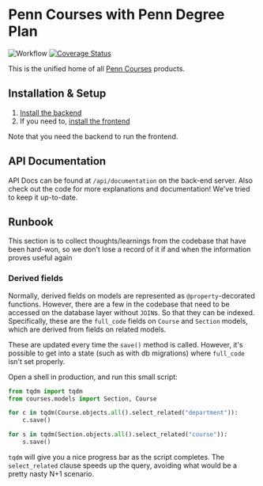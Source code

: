 # Penn Courses with Penn Degree Plan
![Workflow](https://github.com/pennlabs/penn-courses/workflows/Workflow/badge.svg)
[![Coverage Status](https://codecov.io/gh/pennlabs/penn-courses/branch/master/graph/badge.svg)](https://codecov.io/gh/pennlabs/penn-courses)

This is the unified home of all [Penn Courses](https://penncourses.org) products.

## Installation & Setup
1. [Install the backend](https://github.com/pennlabs/penn-courses/blob/master/backend/README.md)
2. If you need to, [install the frontend](https://github.com/pennlabs/penn-courses/blob/master/frontend/README.md)

Note that you need the backend to run the frontend.

## API Documentation
API Docs can be found at `/api/documentation` on the back-end server. Also check out the code for more explanations
and documentation! We've tried to keep it up-to-date.

## Runbook
This section is to collect thoughts/learnings from the codebase that have been hard-won, so we don't lose a record of it
if and when the information proves useful again

### Derived fields
Normally, derived fields on models are represented as `@property`-decorated functions. However, there are a few in
the codebase that need to be accessed on the database layer without `JOIN`s. So that they can be indexed.
Specifically, these are the `full_code` fields on `Course` and `Section` models, which are derived from fields on related
models.

These are updated every time the `save()` method is called. However, it's possible to get into a state 
(such as with db migrations) where `full_code` isn't set properly.

Open a shell in production, and run this small script:
```python
from tqdm import tqdm
from courses.models import Section, Course

for c in tqdm(Course.objects.all().select_related("department")):
    c.save()

for s in tqdm(Section.objects.all().select_related("course")):
    s.save()
```

`tqdm` will give you a nice progress bar as the script completes. The `select_related` clause speeds up the query,
avoiding what would be a pretty nasty N+1 scenario.

